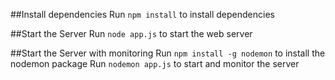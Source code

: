 ##Install dependencies
Run `npm install` to install dependencies

##Start the Server
Run `node app.js` to start the web server

##Start the Server with monitoring
Run `npm install -g nodemon` to install the nodemon package
Run `nodemon app.js` to start and monitor the server

